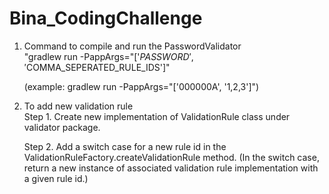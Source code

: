 # Bina_CodingChallenge  
  
1. Command to compile and run the PasswordValidator  
    "gradlew run -PappArgs="['$PASSWORD', '$COMMA_SEPERATED_RULE_IDS']"  
  
    (example: gradlew run -PappArgs="['000000A', '1,2,3']")  
  
2. To add new validation rule  
    Step 1. Create new implementation of ValidationRule class under validator package.  

    Step 2. Add a switch case for a new rule id in the ValidationRuleFactory.createValidationRule method. 
            (In the switch case, return a new instance of associated validation rule implementation with a given rule id.)  
